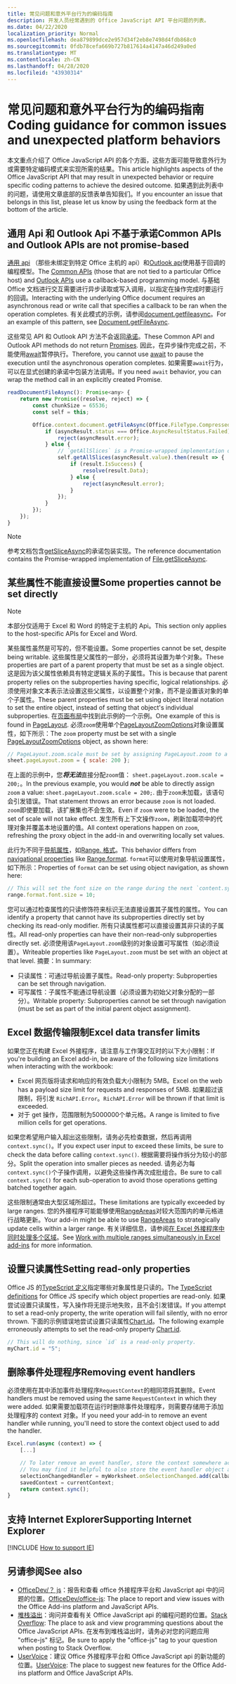 ```yaml
---
title: 常见问题和意外平台行为的编码指南
description: 开发人员经常遇到的 Office JavaScript API 平台问题的列表。
ms.date: 04/22/2020
localization_priority: Normal
ms.openlocfilehash: dea879899dce2e957d34f2eb8e7498d4fdb868c0
ms.sourcegitcommit: 0fdb78cefa669b727b817614a4147a46d249a0ed
ms.translationtype: MT
ms.contentlocale: zh-CN
ms.lasthandoff: 04/28/2020
ms.locfileid: "43930314"
---
```

# <a name="coding-guidance-for-common-issues-and-unexpected-platform-behaviors"></a><span data-ttu-id="80eed-103">常见问题和意外平台行为的编码指南</span><span class="sxs-lookup"><span data-stu-id="80eed-103">Coding guidance for common issues and unexpected platform behaviors</span></span>

<span data-ttu-id="80eed-104">本文重点介绍了 Office JavaScript API 的各个方面，这些方面可能导致意外行为或需要特定编码模式来实现所需的结果。</span><span class="sxs-lookup"><span data-stu-id="80eed-104">This article highlights aspects of the Office JavaScript API that may result in unexpected behavior or require specific coding patterns to achieve the desired outcome.</span></span> <span data-ttu-id="80eed-105">如果遇到此列表中的问题，请使用文章底部的反馈表单告知我们。</span><span class="sxs-lookup"><span data-stu-id="80eed-105">If you encounter an issue that belongs in this list, please let us know by using the feedback form at the bottom of the article.</span></span>

## <a name="common-apis-and-outlook-apis-are-not-promise-based"></a><span data-ttu-id="80eed-106">通用 Api 和 Outlook Api 不基于承诺</span><span class="sxs-lookup"><span data-stu-id="80eed-106">Common APIs and Outlook APIs are not promise-based</span></span>

<span data-ttu-id="80eed-107">[通用 api](/javascript/api/office) （那些未绑定到特定 Office 主机的 api）和[Outlook api](/javascript/api/outlook)使用基于回调的编程模型。</span><span class="sxs-lookup"><span data-stu-id="80eed-107">The [Common APIs](/javascript/api/office) (those that are not tied to a particular Office host) and [Outlook APIs](/javascript/api/outlook) use a callback-based programming model.</span></span> <span data-ttu-id="80eed-108">与基础 Office 文档进行交互需要进行异步读取或写入调用，以指定在操作完成时要运行的回调。</span><span class="sxs-lookup"><span data-stu-id="80eed-108">Interacting with the underlying Office document requires an asynchronous read or write call that specifies a callback to be ran when the operation completes.</span></span> <span data-ttu-id="80eed-109">有关此模式的示例，请参阅[document.getfileasync](/javascript/api/office/office.document#getfileasync-filetype--options--callback-)。</span><span class="sxs-lookup"><span data-stu-id="80eed-109">For an example of this pattern, see [Document.getFileAsync](/javascript/api/office/office.document#getfileasync-filetype--options--callback-).</span></span>

<span data-ttu-id="80eed-110">这些常见 API 和 Outlook API 方法不会返回[承诺](https://developer.mozilla.org/docs/Web/JavaScript/Reference/Global_Objects/Promise)。</span><span class="sxs-lookup"><span data-stu-id="80eed-110">These Common API and Outlook API methods do not return [Promises](https://developer.mozilla.org/docs/Web/JavaScript/Reference/Global_Objects/Promise).</span></span> <span data-ttu-id="80eed-111">因此，在异步操作完成之前，不能使用[await](https://developer.mozilla.org/docs/Web/JavaScript/Reference/Operators/await)暂停执行。</span><span class="sxs-lookup"><span data-stu-id="80eed-111">Therefore, you cannot use [await](https://developer.mozilla.org/docs/Web/JavaScript/Reference/Operators/await) to pause the execution until the asynchronous operation completes.</span></span> <span data-ttu-id="80eed-112">如果需要`await`行为，可以在显式创建的承诺中包装方法调用。</span><span class="sxs-lookup"><span data-stu-id="80eed-112">If you need `await` behavior, you can wrap the method call in an explicitly created Promise.</span></span>

```js
readDocumentFileAsync(): Promise<any> {
    return new Promise((resolve, reject) => {
        const chunkSize = 65536;
        const self = this;

        Office.context.document.getFileAsync(Office.FileType.Compressed, { sliceSize: chunkSize }, (asyncResult) => {
            if (asyncResult.status === Office.AsyncResultStatus.Failed) {
                reject(asyncResult.error);
            } else {
                // `getAllSlices` is a Promise-wrapped implementation of File.getSliceAsync.
                self.getAllSlices(asyncResult.value).then(result => {
                    if (result.IsSuccess) {
                        resolve(result.Data);
                    } else {
                        reject(asyncResult.error);
                    }
                });
            }
        });
    });
}
```

> [!NOTE]
> <span data-ttu-id="80eed-113">参考文档包含[getSliceAsync](/javascript/api/office/office.file#getsliceasync-sliceindex--callback-)的承诺包装实现。</span><span class="sxs-lookup"><span data-stu-id="80eed-113">The reference documentation contains the Promise-wrapped implementation of [File.getSliceAsync](/javascript/api/office/office.file#getsliceasync-sliceindex--callback-).</span></span>

## <a name="some-properties-cannot-be-set-directly"></a><span data-ttu-id="80eed-114">某些属性不能直接设置</span><span class="sxs-lookup"><span data-stu-id="80eed-114">Some properties cannot be set directly</span></span>

> [!NOTE]
> <span data-ttu-id="80eed-115">本部分仅适用于 Excel 和 Word 的特定于主机的 Api。</span><span class="sxs-lookup"><span data-stu-id="80eed-115">This section only applies to the host-specific APIs for Excel and Word.</span></span>

<span data-ttu-id="80eed-116">某些属性虽然是可写的，但不能设置。</span><span class="sxs-lookup"><span data-stu-id="80eed-116">Some properties cannot be set, despite being writable.</span></span> <span data-ttu-id="80eed-117">这些属性是父属性的一部分，必须将其设置为单个对象。</span><span class="sxs-lookup"><span data-stu-id="80eed-117">These properties are part of a parent property that must be set as a single object.</span></span> <span data-ttu-id="80eed-118">这是因为该父属性依赖具有特定逻辑关系的子属性。</span><span class="sxs-lookup"><span data-stu-id="80eed-118">This is because that parent property relies on the subproperties having specific, logical relationships.</span></span> <span data-ttu-id="80eed-119">必须使用对象文本表示法设置这些父属性，以设置整个对象，而不是设置该对象的单个子属性。</span><span class="sxs-lookup"><span data-stu-id="80eed-119">These parent properties must be set using object literal notation to set the entire object, instead of setting that object's individual subproperties.</span></span> <span data-ttu-id="80eed-120">在[页面布局](/javascript/api/excel/excel.pagelayout)中找到此示例的一个示例。</span><span class="sxs-lookup"><span data-stu-id="80eed-120">One example of this is found in [PageLayout](/javascript/api/excel/excel.pagelayout).</span></span> <span data-ttu-id="80eed-121">必须`zoom`使用单个[PageLayoutZoomOptions](/javascript/api/excel/excel.pagelayoutzoomoptions)对象设置属性，如下所示：</span><span class="sxs-lookup"><span data-stu-id="80eed-121">The `zoom` property must be set with a single [PageLayoutZoomOptions](/javascript/api/excel/excel.pagelayoutzoomoptions) object, as shown here:</span></span>

```js
// PageLayout.zoom.scale must be set by assigning PageLayout.zoom to a PageLayoutZoomOptions object.
sheet.pageLayout.zoom = { scale: 200 };
```

<span data-ttu-id="80eed-122">在上面的示例中，您***将无法***直接分配`zoom`值： `sheet.pageLayout.zoom.scale = 200;`。</span><span class="sxs-lookup"><span data-stu-id="80eed-122">In the previous example, you would ***not*** be able to directly assign `zoom` a value: `sheet.pageLayout.zoom.scale = 200;`.</span></span> <span data-ttu-id="80eed-123">由于`zoom`未加载，该语句会引发错误。</span><span class="sxs-lookup"><span data-stu-id="80eed-123">That statement throws an error because `zoom` is not loaded.</span></span> <span data-ttu-id="80eed-124">`zoom`即使要加载，该扩展集也不会生效。</span><span class="sxs-lookup"><span data-stu-id="80eed-124">Even if `zoom` were to be loaded, the set of scale will not take effect.</span></span> <span data-ttu-id="80eed-125">发生所有上下文操作`zoom`，刷新加载项中的代理对象并覆盖本地设置的值。</span><span class="sxs-lookup"><span data-stu-id="80eed-125">All context operations happen on `zoom`, refreshing the proxy object in the add-in and overwriting locally set values.</span></span>

<span data-ttu-id="80eed-126">此行为不同于[导航属性](../excel/excel-add-ins-advanced-concepts.md#scalar-and-navigation-properties)，如[Range. 格式](/javascript/api/excel/excel.range#format)。</span><span class="sxs-lookup"><span data-stu-id="80eed-126">This behavior differs from [navigational properties](../excel/excel-add-ins-advanced-concepts.md#scalar-and-navigation-properties) like [Range.format](/javascript/api/excel/excel.range#format).</span></span> <span data-ttu-id="80eed-127">`format`可以使用对象导航设置属性，如下所示：</span><span class="sxs-lookup"><span data-stu-id="80eed-127">Properties of `format` can be set using object navigation, as shown here:</span></span>

```js
// This will set the font size on the range during the next `content.sync()`.
range.format.font.size = 10;
```

<span data-ttu-id="80eed-128">您可以通过检查属性的只读修饰符来标识无法直接设置其子属性的属性。</span><span class="sxs-lookup"><span data-stu-id="80eed-128">You can identify a property that cannot have its subproperties directly set by checking its read-only modifier.</span></span> <span data-ttu-id="80eed-129">所有只读属性都可以直接设置其非只读的子属性。</span><span class="sxs-lookup"><span data-stu-id="80eed-129">All read-only properties can have their non-read-only subproperties directly set.</span></span> <span data-ttu-id="80eed-130">必须使用该`PageLayout.zoom`级别的对象设置可写属性（如必须设置）。</span><span class="sxs-lookup"><span data-stu-id="80eed-130">Writeable properties like `PageLayout.zoom` must be set with an object at that level.</span></span> <span data-ttu-id="80eed-131">摘要：</span><span class="sxs-lookup"><span data-stu-id="80eed-131">In summary:</span></span>

- <span data-ttu-id="80eed-132">只读属性：可通过导航设置子属性。</span><span class="sxs-lookup"><span data-stu-id="80eed-132">Read-only property: Subproperties can be set through navigation.</span></span>
- <span data-ttu-id="80eed-133">可写属性：子属性不能通过导航设置（必须设置为初始父对象分配的一部分）。</span><span class="sxs-lookup"><span data-stu-id="80eed-133">Writable property: Subproperties cannot be set through navigation (must be set as part of the initial parent object assignment).</span></span>

## <a name="excel-data-transfer-limits"></a><span data-ttu-id="80eed-134">Excel 数据传输限制</span><span class="sxs-lookup"><span data-stu-id="80eed-134">Excel data transfer limits</span></span>

<span data-ttu-id="80eed-135">如果您正在构建 Excel 外接程序，请注意与工作簿交互时的以下大小限制：</span><span class="sxs-lookup"><span data-stu-id="80eed-135">If you're building an Excel add-in, be aware of the following size limitations when interacting with the workbook:</span></span>

- <span data-ttu-id="80eed-136">Excel 网页版将请求和响应的有效负载大小限制为 5MB。</span><span class="sxs-lookup"><span data-stu-id="80eed-136">Excel on the web has a payload size limit for requests and responses of 5MB.</span></span> <span data-ttu-id="80eed-137">如果超过该限制，将引发 `RichAPI.Error`。</span><span class="sxs-lookup"><span data-stu-id="80eed-137">`RichAPI.Error` will be thrown if that limit is exceeded.</span></span>
- <span data-ttu-id="80eed-138">对于 get 操作，范围限制为5000000个单元格。</span><span class="sxs-lookup"><span data-stu-id="80eed-138">A range is limited to five million cells for get operations.</span></span>

<span data-ttu-id="80eed-139">如果您希望用户输入超出这些限制，请务必先检查数据，然后再调用`context.sync()`。</span><span class="sxs-lookup"><span data-stu-id="80eed-139">If you expect user input to exceed these limits, be sure to check the data before calling `context.sync()`.</span></span> <span data-ttu-id="80eed-140">根据需要将操作拆分为较小的部分。</span><span class="sxs-lookup"><span data-stu-id="80eed-140">Split the operation into smaller pieces as needed.</span></span> <span data-ttu-id="80eed-141">请务必为每`context.sync()`个子操作调用，以避免这些操作再次成批组合。</span><span class="sxs-lookup"><span data-stu-id="80eed-141">Be sure to call `context.sync()` for each sub-operation to avoid those operations getting batched together again.</span></span>

<span data-ttu-id="80eed-142">这些限制通常由大型区域所超过。</span><span class="sxs-lookup"><span data-stu-id="80eed-142">These limitations are typically exceeded by large ranges.</span></span> <span data-ttu-id="80eed-143">您的外接程序可能能够使用[RangeAreas](/javascript/api/excel/excel.rangeareas)对较大范围内的单元格进行战略更新。</span><span class="sxs-lookup"><span data-stu-id="80eed-143">Your add-in might be able to use [RangeAreas](/javascript/api/excel/excel.rangeareas) to strategically update cells within a larger range.</span></span> <span data-ttu-id="80eed-144">有关详细信息，请参阅[在 Excel 外接程序中同时处理多个区域](../excel/excel-add-ins-multiple-ranges.md)。</span><span class="sxs-lookup"><span data-stu-id="80eed-144">See [Work with multiple ranges simultaneously in Excel add-ins](../excel/excel-add-ins-multiple-ranges.md) for more information.</span></span>

## <a name="setting-read-only-properties"></a><span data-ttu-id="80eed-145">设置只读属性</span><span class="sxs-lookup"><span data-stu-id="80eed-145">Setting read-only properties</span></span>

<span data-ttu-id="80eed-146">Office JS 的[TypeScript 定义](referencing-the-javascript-api-for-office-library-from-its-cdn.md)指定哪些对象属性是只读的。</span><span class="sxs-lookup"><span data-stu-id="80eed-146">The [TypeScript definitions](referencing-the-javascript-api-for-office-library-from-its-cdn.md) for Office JS specify which object properties are read-only.</span></span> <span data-ttu-id="80eed-147">如果尝试设置只读属性，写入操作将无提示地失败，且不会引发错误。</span><span class="sxs-lookup"><span data-stu-id="80eed-147">If you attempt to set a read-only property, the write operation will fail silently, with no error thrown.</span></span> <span data-ttu-id="80eed-148">下面的示例错误地尝试设置只读属性[Chart.id](/javascript/api/excel/excel.chart#id)。</span><span class="sxs-lookup"><span data-stu-id="80eed-148">The following example erroneously attempts to set the read-only property [Chart.id](/javascript/api/excel/excel.chart#id).</span></span>

```js
// This will do nothing, since `id` is a read-only property.
myChart.id = "5";
```

## <a name="removing-event-handlers"></a><span data-ttu-id="80eed-149">删除事件处理程序</span><span class="sxs-lookup"><span data-stu-id="80eed-149">Removing event handlers</span></span>

<span data-ttu-id="80eed-150">必须使用在其中添加事件处理程序`RequestContext`的相同项将其删除。</span><span class="sxs-lookup"><span data-stu-id="80eed-150">Event handlers must be removed using the same `RequestContext` in which they were added.</span></span> <span data-ttu-id="80eed-151">如果需要加载项在运行时删除事件处理程序，则需要存储用于添加处理程序的 context 对象。</span><span class="sxs-lookup"><span data-stu-id="80eed-151">If you need your add-in to remove an event handler while running, you'll need to store the context object used to add the handler.</span></span>

```js
Excel.run(async (context) => {
    [...]

    // To later remove an event handler, store the context somewhere accessible to the handler removal function.
    // You may find it helpful to also store the event handler object and associate it with the context.
    selectionChangedHandler = myWorksheet.onSelectionChanged.add(callback);
    savedContext = currentContext;
    return context.sync();
}
```

## <a name="supporting-internet-explorer"></a><span data-ttu-id="80eed-152">支持 Internet Explorer</span><span class="sxs-lookup"><span data-stu-id="80eed-152">Supporting Internet Explorer</span></span>

[!INCLUDE [How to support IE](../includes/es5-support.md)]

## <a name="see-also"></a><span data-ttu-id="80eed-153">另请参阅</span><span class="sxs-lookup"><span data-stu-id="80eed-153">See also</span></span>

- <span data-ttu-id="80eed-154">[OfficeDev/？ js](https://github.com/OfficeDev/office-js/issues)：报告和查看 office 外接程序平台和 JavaScript api 中的问题的位置。</span><span class="sxs-lookup"><span data-stu-id="80eed-154">[OfficeDev/office-js](https://github.com/OfficeDev/office-js/issues): The place to report and view issues with the Office Add-ins platform and JavaScript APIs.</span></span>
- <span data-ttu-id="80eed-155">[堆栈溢出](https://stackoverflow.com/questions/tagged/office-js)：询问并查看有关 Office JavaScript api 的编程问题的位置。</span><span class="sxs-lookup"><span data-stu-id="80eed-155">[Stack Overflow](https://stackoverflow.com/questions/tagged/office-js): The place to ask and view programming questions about the Office JavaScript APIs.</span></span> <span data-ttu-id="80eed-156">在发布到堆栈溢出时，请务必对您的问题应用 "office-js" 标记。</span><span class="sxs-lookup"><span data-stu-id="80eed-156">Be sure to apply the "office-js" tag to your question when posting to Stack Overflow.</span></span>
- <span data-ttu-id="80eed-157">[UserVoice](https://officespdev.uservoice.com/)：建议 Office 外接程序平台和 Office JavaScript api 的新功能的位置。</span><span class="sxs-lookup"><span data-stu-id="80eed-157">[UserVoice](https://officespdev.uservoice.com/): The place to suggest new features for the Office Add-ins platform and Office JavaScript APIs.</span></span>
